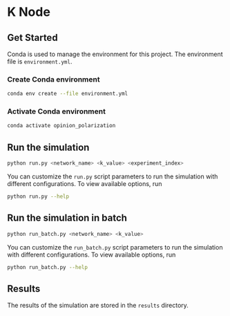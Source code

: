 # K Node

## Get Started

Conda is used to manage the environment for this project. The environment file is `environment.yml`.

### Create Conda environment

```bash
conda env create --file environment.yml
```

### Activate Conda environment

```bash
conda activate opinion_polarization
```

## Run the simulation

```bash
python run.py <network_name> <k_value> <experiment_index>
```

You can customize the `run.py` script parameters to run the simulation with different configurations. To view available options, run

```bash
python run.py --help
```

## Run the simulation in batch

```bash
python run_batch.py <network_name> <k_value>
```

You can customize the `run_batch.py` script parameters to run the simulation with different configurations. To view available options, run

```bash
python run_batch.py --help
```

## Results

The results of the simulation are stored in the `results` directory.
